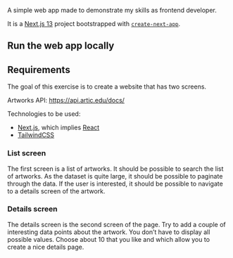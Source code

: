 A simple web app made to demonstrate my skills as frontend developer.

It is a [Next.js 13](https://nextjs.org/) project bootstrapped with [`create-next-app`](https://github.com/vercel/next.js/tree/canary/packages/create-next-app).

## Run the web app locally

## Requirements

The goal of this exercise is to create a website that has two screens.

Artworks API: https://api.artic.edu/docs/

Technologies to be used:

- [Next.js](https://nextjs.org/), which implies [React](https://reactjs.org/)
- [TailwindCSS](https://tailwindcss.com/)

### List screen

The first screen is a list of artworks. It should be possible to search the list of
artworks. As the dataset is quite large, it should be possible to paginate through the
data. If the user is interested, it should be possible to navigate to a details screen of
the artwork.

### Details screen

The details screen is the second screen of the page. Try to add a couple of
interesting data points about the artwork. You don’t have to display all possible
values. Choose about 10 that you like and which allow you to create a nice details
page.
